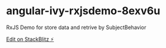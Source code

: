 # angular-ivy-rxjsdemo-8exv6u

RxJS Demo for store data and retrive by SubjectBehavior

[Edit on StackBlitz ⚡️](https://stackblitz.com/edit/angular-ivy-rxjsdemo-8exv6u)